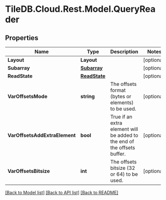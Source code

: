 
# TileDB.Cloud.Rest.Model.QueryReader

## Properties

Name | Type | Description | Notes
------------ | ------------- | ------------- | -------------
**Layout** | **Layout** |  | [optional] 
**Subarray** | [**Subarray**](Subarray.md) |  | [optional] 
**ReadState** | [**ReadState**](ReadState.md) |  | [optional] 
**VarOffsetsMode** | **string** | The offsets format (bytes or elements) to be used. | [optional] 
**VarOffsetsAddExtraElement** | **bool** | True if an extra element will be added to the end of the offsets buffer. | [optional] 
**VarOffsetsBitsize** | **int** | The offsets bitsize (32 or 64) to be used. | [optional] 

[[Back to Model list]](../README.md#documentation-for-models)
[[Back to API list]](../README.md#documentation-for-api-endpoints)
[[Back to README]](../README.md)

